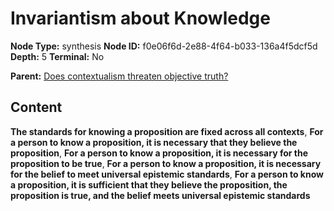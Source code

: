 # Invariantism about Knowledge

**Node Type:** synthesis
**Node ID:** f0e06f6d-2e88-4f64-b033-136a4f5dcf5d
**Depth:** 5
**Terminal:** No

**Parent:** [Does contextualism threaten objective truth?](does-contextualism-threaten-objective-truth-antithesis-a49c28fe-d40e-4a56-bc72-7e07b834b4a2.md)

## Content

**The standards for knowing a proposition are fixed across all contexts**, **For a person to know a proposition, it is necessary that they believe the proposition**, **For a person to know a proposition, it is necessary for the proposition to be true**, **For a person to know a proposition, it is necessary for the belief to meet universal epistemic standards**, **For a person to know a proposition, it is sufficient that they believe the proposition, the proposition is true, and the belief meets universal epistemic standards**
